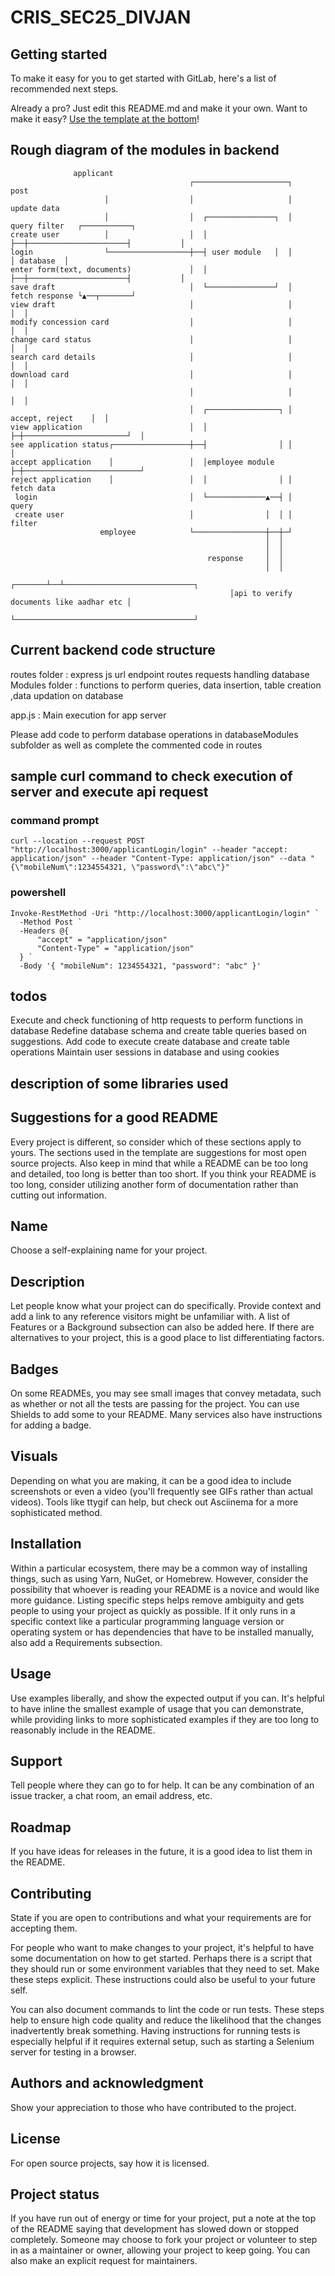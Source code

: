 # CRIS_SEC25_DIVJAN



## Getting started

To make it easy for you to get started with GitLab, here's a list of recommended next steps.

Already a pro? Just edit this README.md and make it your own. Want to make it easy? [Use the template at the bottom](#editing-this-readme)!

## Rough diagram of the modules in backend

```text
              applicant
                                        ┌─────────────────────┐       post
                     │                  │                     │       update data
                     │                  │  ┌───────────────┐  │       query filter   ┌───────────┐
create user          │                  │  │               ├──┼──────────────────────┤           │
login                └──────────────────┼──┤ user module   │  │                      │ database  │
enter form(text, documents)             │  │               ├──┼──────────────────────┤           │
save draft                              │  └───────────────┘  │       fetch response └▲──┬───────┘
view draft                              │                     │                       │  │
modify concession card                  │                     │                       │  │
change card status                      │                     │                       │  │
search card details                     │                     │                       │  │
download card                           │                     │                       │  │
                                        │                     │                       │  │
                                        │  ┌────────────────┐ │     accept, reject    │  │
view application                        │  │                ├─┼───────────────────────┘  │
see application status┌─────────────────┼──┤                │ │                          │
accept application    │                 │  │employee module ├─┼──────────────────────────┘
reject application    │                 │  │                │ │          fetch data
 login                                  │  └─────────────▲──┤ │          query
 create user                            │                │  │ │          filter
                    employee            └────────────────┼──┼─┘
                                                         │  │
                                                         │  │
                                            response     │  │
                                                         │  │
                                                 ┌───────┴──┴─────────────────────────────┐
                                                 │api to verify documents like aadhar etc │
                                                 └────────────────────────────────────────┘

```

## Current backend code structure

routes folder : express js url endpoint routes requests handling
database Modules folder : functions to perform queries, data insertion, table creation ,data updation on database

app.js : Main execution for app server

Please add code to perform database operations in databaseModules subfolder as well as complete the commented code in routes 

## sample curl command to check execution of server and execute api request
### command prompt
```shell
curl --location --request POST "http://localhost:3000/applicantLogin/login" --header "accept: application/json" --header "Content-Type: application/json" --data "{\"mobileNum\":1234554321, \"password\":\"abc\"}" 
```

### powershell
```shell
Invoke-RestMethod -Uri "http://localhost:3000/applicantLogin/login" `
  -Method Post `
  -Headers @{
      "accept" = "application/json"
      "Content-Type" = "application/json"
  } `
  -Body '{ "mobileNum": 1234554321, "password": "abc" }'
```

## todos
Execute and check functioning of http requests to perform functions in database
Redefine database schema and create table queries based on suggestions.
Add code to execute create database and create table operations
Maintain user sessions in database and using cookies



## description of some libraries used 


## Suggestions for a good README

Every project is different, so consider which of these sections apply to yours. The sections used in the template are suggestions for most open source projects. Also keep in mind that while a README can be too long and detailed, too long is better than too short. If you think your README is too long, consider utilizing another form of documentation rather than cutting out information.

## Name
Choose a self-explaining name for your project.

## Description
Let people know what your project can do specifically. Provide context and add a link to any reference visitors might be unfamiliar with. A list of Features or a Background subsection can also be added here. If there are alternatives to your project, this is a good place to list differentiating factors.

## Badges
On some READMEs, you may see small images that convey metadata, such as whether or not all the tests are passing for the project. You can use Shields to add some to your README. Many services also have instructions for adding a badge.

## Visuals
Depending on what you are making, it can be a good idea to include screenshots or even a video (you'll frequently see GIFs rather than actual videos). Tools like ttygif can help, but check out Asciinema for a more sophisticated method.

## Installation
Within a particular ecosystem, there may be a common way of installing things, such as using Yarn, NuGet, or Homebrew. However, consider the possibility that whoever is reading your README is a novice and would like more guidance. Listing specific steps helps remove ambiguity and gets people to using your project as quickly as possible. If it only runs in a specific context like a particular programming language version or operating system or has dependencies that have to be installed manually, also add a Requirements subsection.

## Usage
Use examples liberally, and show the expected output if you can. It's helpful to have inline the smallest example of usage that you can demonstrate, while providing links to more sophisticated examples if they are too long to reasonably include in the README.

## Support
Tell people where they can go to for help. It can be any combination of an issue tracker, a chat room, an email address, etc.

## Roadmap
If you have ideas for releases in the future, it is a good idea to list them in the README.

## Contributing
State if you are open to contributions and what your requirements are for accepting them.

For people who want to make changes to your project, it's helpful to have some documentation on how to get started. Perhaps there is a script that they should run or some environment variables that they need to set. Make these steps explicit. These instructions could also be useful to your future self.

You can also document commands to lint the code or run tests. These steps help to ensure high code quality and reduce the likelihood that the changes inadvertently break something. Having instructions for running tests is especially helpful if it requires external setup, such as starting a Selenium server for testing in a browser.

## Authors and acknowledgment
Show your appreciation to those who have contributed to the project.

## License
For open source projects, say how it is licensed.

## Project status
If you have run out of energy or time for your project, put a note at the top of the README saying that development has slowed down or stopped completely. Someone may choose to fork your project or volunteer to step in as a maintainer or owner, allowing your project to keep going. You can also make an explicit request for maintainers.

